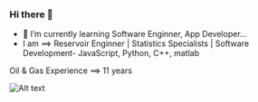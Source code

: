 ### Hi there 👋

- 🌱 I’m currently learning Software Enginner, App Developer...
- I am ==> Reservoir Enginner | Statistics Specialists | Software Development- JavaScript, Python, C++, matlab

Oil & Gas Experience ==> 11 years


<img title="a title" alt="Alt text" src="https://www.google.com/url?sa=i&url=https%3A%2F%2Funsplash.com%2Fs%2Fphotos%2Foil-and-gas&psig=AOvVaw0gsPCJfuR85nOKEkVVcSco&ust=1679381846508000&source=images&cd=vfe&ved=0CBAQjRxqFwoTCKCpm4z36f0CFQAAAAAdAAAAABAD
">
